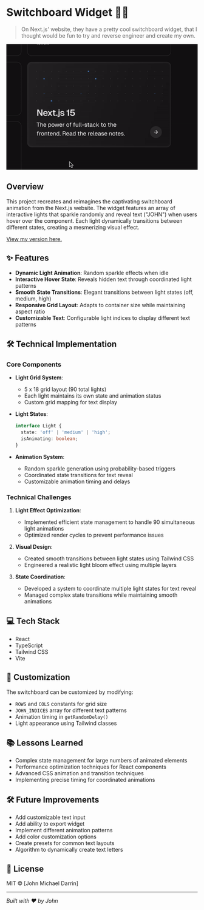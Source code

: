 # Switchboard Widget 🔌✨

> On Next.js' website, they have a pretty cool switchboard widget, that I thought would be fun to try and reverse engineer and  create my own.

![NEXT Switchboard](src/assets/NextSwitchboard.gif)

## Overview

This project recreates and reimagines the captivating switchboard animation from the Next.js website. The widget features an array of interactive lights that sparkle randomly and reveal text ("JOHN") when users hover over the component. Each light dynamically transitions between different states, creating a mesmerizing visual effect.

[View my version here.](https://switchboard-widget.vercel.app/)

## ✨ Features

- **Dynamic Light Animation**: Random sparkle effects when idle
- **Interactive Hover State**: Reveals hidden text through coordinated light patterns
- **Smooth State Transitions**: Elegant transitions between light states (off, medium, high)
- **Responsive Grid Layout**: Adapts to container size while maintaining aspect ratio
- **Customizable Text**: Configurable light indices to display different text patterns

## 🛠️ Technical Implementation

### Core Components

- **Light Grid System**: 
  - 5 x 18 grid layout (90 total lights)
  - Each light maintains its own state and animation status
  - Custom grid mapping for text display

- **Light States**:
  ```typescript
  interface Light {
    state: 'off' | 'medium' | 'high';
    isAnimating: boolean;
  }
  ```

- **Animation System**:
  - Random sparkle generation using probability-based triggers
  - Coordinated state transitions for text reveal
  - Customizable animation timing and delays

### Technical Challenges

1. **Light Effect Optimization**: 
   - Implemented efficient state management to handle 90 simultaneous light animations
   - Optimized render cycles to prevent performance issues
   
2. **Visual Design**: 
   - Created smooth transitions between light states using Tailwind CSS
   - Engineered a realistic light bloom effect using multiple layers
   
3. **State Coordination**:
   - Developed a system to coordinate multiple light states for text reveal
   - Managed complex state transitions while maintaining smooth animations

<!-- ## 🚀 Installation & Usage

1. Install dependencies:
```bash
npm install
```

2. Import the component:
```typescript
import Switchboard from './components/Switchboard';
```

3. Use in your React application:
```jsx
function App() {
  return (
    
  );
}
``` -->

## 💻 Tech Stack

- React
- TypeScript
- Tailwind CSS
- Vite
 
## 🎨 Customization

The switchboard can be customized by modifying:

- `ROWS` and `COLS` constants for grid size
- `JOHN_INDICES` array for different text patterns
- Animation timing in `getRandomDelay()`
- Light appearance using Tailwind classes

## 📚 Lessons Learned

- Complex state management for large numbers of animated elements
- Performance optimization techniques for React components
- Advanced CSS animation and transition techniques
- Implementing precise timing for coordinated animations

## 🛠️ Future Improvements

- Add customizable text input
- Add ability to export widget
- Implement different animation patterns
- Add color customization options
- Create presets for common text layouts
- Algorithm to dynamically create text letters

## 📝 License

MIT © [John Michael Darrin]

---

*Built with ❤️ by John*